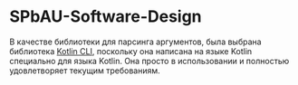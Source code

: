 # SPbAU-Software-Design

В качестве библиотеки для парсинга аргументов, была выбрана библиотека [Kotlin CLI](https://github.com/leprosus/kotlin-cli), поскольку она написана на языке Kotlin специально для языка Kotlin.
Она просто в использовании и полностью удовлетворяет текущим требованиям. 
